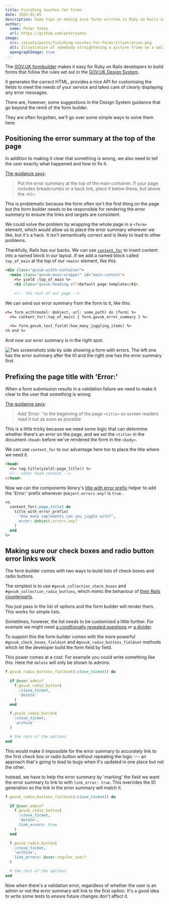 ```yaml
---
title: Finishing touches for forms
date: 2025-01-05
description: Some tips on making sure forms written in Ruby on Rails are accessible
author:
  name: Peter Yates
  url: https://github.com/peteryates
image:
  src: /assets/posts/finishing-touches-for-forms/illustration.png
  alt: Illustration of somebody straightening a picture frame on a wall which says ‘form sweet form’.
  opengraphImage: true
---
```


The [GOV.UK formbuilder](https://govuk-form-builder.netlify.app) makes it easy for Ruby on Rails developers to build forms that follow the rules set out in the [GOV.UK Design System](https://design-system.service.gov.uk/).

It generates the correct HTML, provides a nice API for customising the fields to meet the needs of your service and takes care of clearly displaying any error messages.

There are, however, some suggestions in the Design System guidance that go beyond the remit of the form builder.

They are often forgotten, we'll go over some simple ways to solve them here.

## Positioning the error summary at the top of the page

In addition to making it clear that something is wrong, we also need to tell the user exactly what happened and how to fix it.

[The guidance says](https://design-system.service.gov.uk/components/error-summary#where-to-put-the-error-summary):

> Put the error summary at the top of the main container. If your page includes breadcrumbs or a back link, place it below these, but above the `<h1>`.

This is problematic because the form often isn't the first thing on the page but the form builder needs to be responsible for rendering the error summary to ensure the links and targets are consistent.

We could solve the problem by wrapping the whole page in a `<form>` element, which would allow us to place the error summary wherever we like, but it's a hack. It isn't semantically correct and is likely to lead to other problems.

Thankfully, Rails has our backs. We can use [`content_for`](https://guides.rubyonrails.org/layouts_and_rendering.html#using-the-content-for-method) to insert content into a named block in our layout. If we add a named block called `top_of_main` at the top of our `<main>` element, like this:

```html
<div class="govuk-width-container">
  <main class="govuk-main-wrapper" id="main-content">
    <%= yield :top_of_main %>
    <h1 class="govuk-heading-xl">Default page template</h1>

    <!-- the rest of our page -->
```

We can send our error summary from the form to it, like this:

```html
<%= form_with(model: @object, url: some_path) do |form| %>
  <%= content_for(:top_of_main) { form.govuk_error_summary } %>

  <%= form.govuk_text_field(:how_many_juggling_items) %>
<% end %>
```

And now our error summary is in the right spot.

![Two screenshots side by side showing a form with errors. The left one has the error summary after the h1 and the right one has the error summary first](/assets/posts/finishing-touches-for-forms/error-summary-side-by-side.png)

## Prefixing the page title with 'Error:'

When a form submission results in a validation failure we need to make it clear to the user that something is wrong.

[The guidance says](https://design-system.service.gov.uk/patterns/validation/#how-to-tell-the-user-about-validation-errors):

> Add ‘Error: ’ to the beginning of the page `<title>` so screen readers read it out as soon as possible

This is a little tricky because we need some logic that can determine whether there's an error on the page, and we set the `<title>` in the document `<head>` before we've rendered the form in the `<body>`.

We can use `content_for` to our advantage here too to place the title where we need it.

```html
<head>
  <%= tag.title(yield(:page_title)) %>
  <!-- other head content -->
</head>
```

Now we can the components library's [title with error prefix](https://govuk-components.netlify.app/helpers/title-with-error-prefix/) helper to add the 'Error:' prefix whenever `@object.errors.any?` is `true`.

```ruby
<%
  content_for(:page_title) do
    title_with_error_prefix(
      "How many implements can you juggle with?",
      error: @object.errors.any?
    )
  end
%>
```

## Making sure our check boxes and radio button error links work

The form builder comes with two ways to build lists of check boxes and radio buttons.

The simplest is to use `#govuk_collection_check_boxes` and `#govuk_collection_radio_buttons`, which mimic the behaviour of [their Rails counterparts](https://edgeapi.rubyonrails.org/classes/ActionView/Helpers/FormBuilder.html#method-i-collection_checkboxes).

You just pass in the list of options and the form builder will render them. This works for simple lists.

Sometimes, however, the list needs to be customised a little further. For example we might need [a conditionally revealed questions](https://design-system.service.gov.uk/components/checkboxes#conditionally-revealing-a-related-question) or [a divider](https://design-system.service.gov.uk/components/checkboxes/#add-an-option-for-none).

To support this the form builder comes with the more powerful `#govuk_check_boxes_fieldset` and `#govuk_radio_buttons_fieldset` methods which let the developer build the form field by field.

This power comes at a cost. For example you could write something like this. Here the `delete` will only be shown to admins:

```ruby
f.govuk_radio_buttons_fieldset(:close_ticket)) do

  if @user.admin?
    f.govuk_radio_button(
      :close_ticket,
      'delete'
    )
  end

  f.govuk_radio_button(
    :close_ticket,
    'archive'
  )

  # the rest of the options
end
```

This would make it impossible for the error summary to accurately link to the first check box or radio button without repeating the logic --- an approach that's going to lead to bugs when it's updated in one place but not the other.

Instead, we have to help the error summary by 'marking' the field we want the error summary to link to with `link_error: true`. This overrides the ID generation so the link in the error summary will match it.

```ruby
f.govuk_radio_buttons_fieldset(:close_ticket)) do

  if @user.admin?
    f.govuk_radio_button(
      :close_ticket,
      'delete',
      link_errors: true
    )
  end

  f.govuk_radio_button(
    :close_ticket,
    'archive',
    link_errors: @user.regular_user?
  )

  # the rest of the options
end
```

Now when there's a validation error, regardless of whether the user is an admin or not the error summary will link to the first option. It's a good idea to write some tests to ensure future changes don't affect it.
